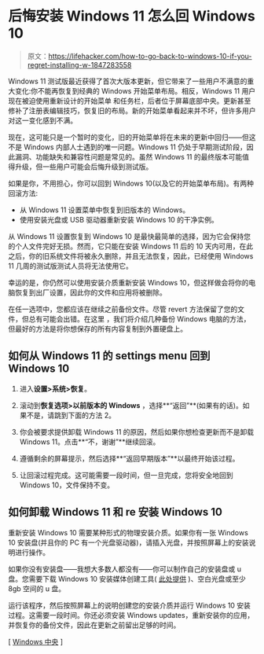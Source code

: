 # 后悔安装 Windows 11 怎么回 Windows 10

> 原文：<https://lifehacker.com/how-to-go-back-to-windows-10-if-you-regret-installing-w-1847283558>

Windows 11 测试版最近获得了首次大版本更新，但它带来了一些用户不满意的重大变化:你不能再恢复到经典的 Windows 开始菜单布局。相反，Windows 11 用户现在被迫使用重新设计的开始菜单 和任务栏，后者位于屏幕底部中央。更新甚至修补了注册表编辑技巧，恢复旧的布局。新的开始菜单看起来并不坏，但许多用户对这一变化感到不满。



现在，这可能只是一个暂时的变化，旧的开始菜单将在未来的更新中回归——但这不是 Windows 内部人士遇到的唯一问题。Windows 11 仍处于早期测试阶段，因此漏洞、功能缺失和兼容性问题是常见的。虽然 Windows 11 的最终版本可能值得升级，但一些用户可能会后悔升级到测试版。

如果是你，不用担心，你可以回到 Windows 10(以及它的开始菜单布局)。有两种回滚方法:

*   从 Windows 11 设置菜单中恢复到旧版本的 Windows。
*   使用安装光盘或 USB 驱动器重新安装 Windows 10 的干净实例。

从 Windows 11 设置恢复到 Windows 10 是最快最简单的选择，因为它会保持您的个人文件完好无损。然而，它只能在安装 Windows 11 后的 10 天内可用，在此之后，你的旧系统文件将被永久删除，并且无法恢复，因此，已经使用 Windows 11 几周的测试版测试人员将无法使用它。

幸运的是，你仍然可以使用安装介质重新安装 Windows 10，但这样做会将你的电脑恢复到出厂设置，因此你的文件和应用将被删除。

在任一选项中，您都应该在继续之前备份文件。尽管 revert 方法保留了您的文件，但总有可能会出错。在这里 ，我们将介绍几种备份 Windows 电脑的方法，但最好的方法是将你想保存的所有内容复制到外置硬盘上。

## 如何从 Windows 11 的 settings menu 回到 Windows 10

1.  进入**设置>系统>恢复**。
2.  滚动到**恢复选项>以前版本的 Windows** ，选择**“返回”**(如果有的话)。如果不是，请跳到下面的方法 2。

3.  你会被要求提供卸载 Windows 11 的原因，然后如果你想检查更新而不是卸载 Windows 11。点击**“不，谢谢”**继续回滚。
4.  遵循剩余的屏幕提示，然后选择**“返回早期版本”**以最终开始该过程。
5.  让回滚过程完成。这可能需要一段时间，但一旦完成，您将安全地回到 Windows 10，文件保持不变。

## 如何卸载 Windows 11 和 re 安装 Windows 10

重新安装 Windows 10 需要某种形式的物理安装介质。如果你有一张 Windows 10 安装盘(并且你的 PC 有一个光盘驱动器)，请插入光盘，并按照屏幕上的安装说明进行操作。

如果你没有安装盘——我想大多数人都没有——你可以制作自己的安装盘或 u 盘。您需要下载 Windows 10 安装媒体创建工具( [此处提供](https://www.microsoft.com/en-us/software-download/windows10) )、空白光盘或至少 8gb 空间的 u 盘。

运行该程序，然后按照屏幕上的说明创建您的安装介质并运行 Windows 10 安装过程。这需要一段时间。你还必须安装 Windows updates，重新安装你的应用，并恢复你的备份文件，因此在更新之前留出足够的时间。

[ [Windows 中央](https://www.windowscentral.com/how-roll-back-windows-10-if-windows-11-preview-acting?utm_source=feedburner&utm_medium=feed&utm_campaign=Feed%3A+wmexperts+%28Windows+Central%29) ]